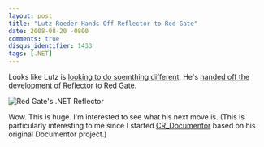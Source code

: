 ```yaml
---
layout: post
title: "Lutz Roeder Hands Off Reflector to Red Gate"
date: 2008-08-20 -0800
comments: true
disqus_identifier: 1433
tags: [.NET]
---
```

Looks like Lutz is [looking to do soemthing
different](http://blog.lutzroeder.com/2008/08/future-of-net-reflector.html).
He's [handed off the development of
Reflector](http://www.red-gate.com/products/reflector/index.htm) to [Red
Gate](http://www.red-gate.com/).

![Red Gate's .NET
Reflector](https://hyqi8g.dm2302.livefilestore.com/y2pgUtqQ8d9VS7KrGDrBylNkti-NWuMquZjnJ4GqE1a1XeB9v7Ll31QmlJ4vNUMoBEj97xjxXRCd2h5SatOZ8tMhiSTosb-CvL21UxmfDloUIo/20080820redgatereflector.jpg?psid=1)

Wow. This is huge. I'm interested to see what his next move is. (This is
particularly interesting to me since I started
[CR\_Documentor](http://cr-documentor.googlecode.com) based on his
original Documentor project.)

